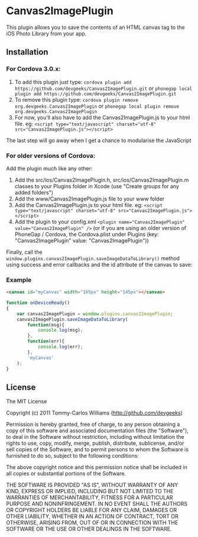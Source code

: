 Canvas2ImagePlugin
============

This plugin allows you to save the contents of an HTML canvas tag to the iOS Photo Library from your app.

Installation
------------

### For Cordova 3.0.x:

1. To add this plugin just type: `cordova plugin add https://github.com/devgeeks/Canvas2ImagePlugin.git` or `phonegap local plugin add https://github.com/devgeeks/Canvas2ImagePlugin.git`
2. To remove this plugin type: `cordova plugin remove org.devgeeks.Canvas2ImagePlugin` or `phonegap local plugin remove org.devgeeks.Canvas2ImagePlugin`
3. For now, you'll also have to add the Canvas2ImagePlugin.js to your html file. eg: `<script type="text/javascript" charset="utf-8" src="Canvas2ImagePlugin.js"></script>`

The last step will go away when I get a chance to modularise the JavaScript

### For older versions of Cordova:

Add the plugin much like any other:

1.	Add the src/ios/Canvas2ImagePlugin.h, src/ios/Canvas2ImagePlugin.m classes to your Plugins folder in Xcode (use "Create groups for any added folders")
2.	Add the www/Canvas2ImagePlugin.js file to your www folder
3.	Add the Canvas2ImagePlugin.js to your html file. eg: `<script type="text/javascript" charset="utf-8" src="Canvas2ImagePlugin.js"></script>`
4.	Add the plugin to your config.xml `<plugin name="Canvas2ImagePlugin" value="Canvas2ImagePlugin" />` (or if you are using an older version of PhoneGap / Cordova, the Cordova.plist under Plugins (key: "Canvas2ImagePlugin" value: "Canvas2ImagePlugin"))


Finally, call the `window.plugins.canvas2ImagePlugin.saveImageDataToLibrary()` method using success and error callbacks and the id attribute of the canvas to save:

### Example
```html
<canvas id="myCanvas" width="165px" height="145px"></canvas>
```

```javascript
function onDeviceReady()
{
	var canvas2ImagePlugin = window.plugins.canvas2ImagePlugin;
	canvas2ImagePlugin.saveImageDataToLibrary(
		function(msg){
			console.log(msg);
		}, 
		function(err){
			console.log(err);
		}, 
		'myCanvas'
	);
}
```

## License

The MIT License

Copyright (c) 2011 Tommy-Carlos Williams (http://github.com/devgeeks)

Permission is hereby granted, free of charge, to any person obtaining a copy of this software and associated documentation files (the "Software"), to deal in the Software without restriction, including without limitation the rights to use, copy, modify, merge, publish, distribute, sublicense, and/or sell copies of the Software, and to permit persons to whom the Software is furnished to do so, subject to the following conditions:

The above copyright notice and this permission notice shall be included in all copies or substantial portions of the Software.

THE SOFTWARE IS PROVIDED "AS IS", WITHOUT WARRANTY OF ANY KIND, EXPRESS OR IMPLIED, INCLUDING BUT NOT LIMITED TO THE WARRANTIES OF MERCHANTABILITY, FITNESS FOR A PARTICULAR PURPOSE AND NONINFRINGEMENT. IN NO EVENT SHALL THE AUTHORS OR COPYRIGHT HOLDERS BE LIABLE FOR ANY CLAIM, DAMAGES OR OTHER LIABILITY, WHETHER IN AN ACTION OF CONTRACT, TORT OR OTHERWISE, ARISING FROM, OUT OF OR IN CONNECTION WITH THE SOFTWARE OR THE USE OR OTHER DEALINGS IN THE SOFTWARE.
